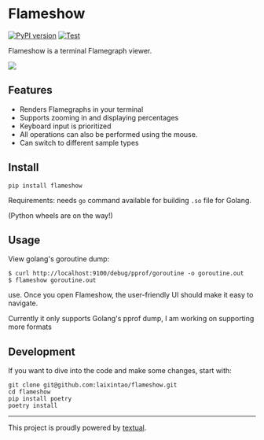 # Flameshow

<a href="https://badge.fury.io/py/flameshow"><img src="https://badge.fury.io/py/flameshow.svg" alt="PyPI version"></a>
[![Test](https://github.com/laixintao/flameshow/actions/workflows/pytest.yaml/badge.svg)](https://github.com/laixintao/flameshow/actions/workflows/pytest.yaml)

Flameshow is a terminal Flamegraph viewer.

![](./docs/flameshow.gif)

## Features

- Renders Flamegraphs in your terminal
- Supports zooming in and displaying percentages
- Keyboard input is prioritized
- All operations can also be performed using the mouse.
- Can switch to different sample types

## Install

```shell
pip install flameshow
```

Requirements: needs `go` command available for building `.so` file for Golang.

(Python wheels are on the way!)

## Usage

View golang's goroutine dump:

```shell
$ curl http://localhost:9100/debug/pprof/goroutine -o goroutine.out
$ flameshow goroutine.out
```

use. Once you open Flameshow, the user-friendly UI should make it easy to
navigate.

Currently it only supports Golang's pprof dump, I am working on supporting more
formats

## Development

If you want to dive into the code and make some changes, start with:

```shell
git clone git@github.com:laixintao/flameshow.git
cd flameshow
pip install poetry
poetry install
```

---

This project is proudly powered by
[textual](https://github.com/Textualize/textual).
